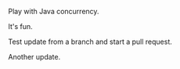 Play with Java concurrency.

It's fun.

Test update from a branch and start a pull request.

Another update.
